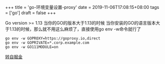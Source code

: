 +++
title = 'go-环境变量设置-proxy'
date = 2019-11-06T17:08:15+08:00
tags = ['go']
draft = false
+++

Go version >= 1.13 当你的GO的版本大于1.13的时候
当你安装的GO的语言版本大于1.13的时候，那么就不用这么麻烦了，直接使用go env -w命令就行了

```
go env -w GOPROXY=https://goproxy.io,direct
go env -w GOPRIVATE=*.corp.example.com
go env -w GO111MODULE=on
```

[转自掘金](https://juejin.im/post/5dbf82c7f265da4d556cf4ce)
